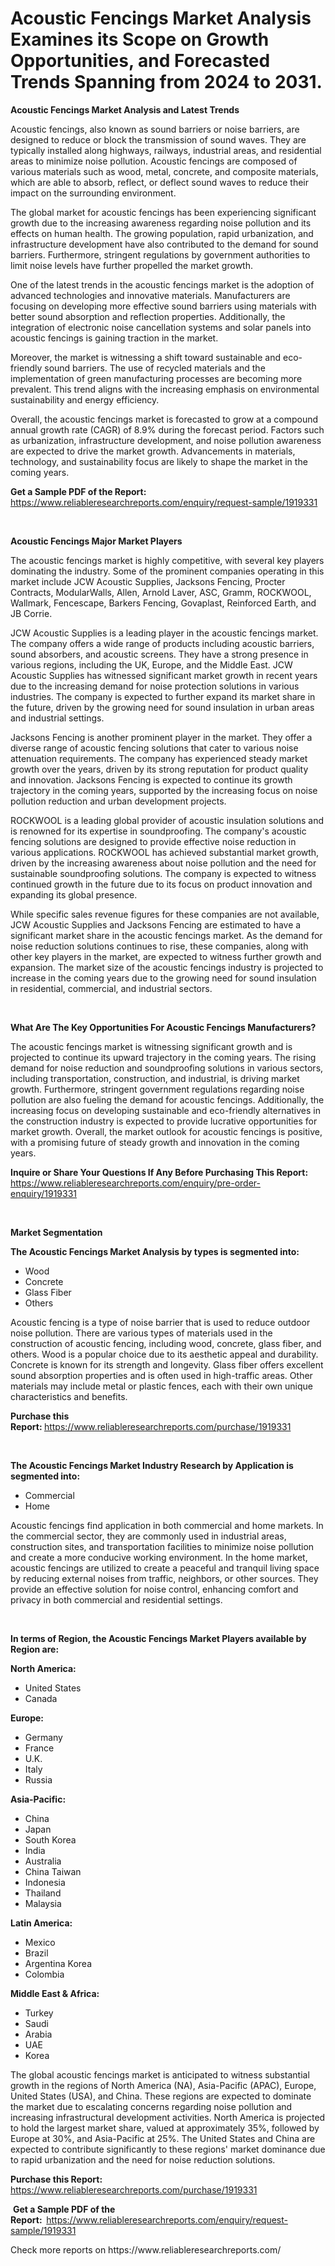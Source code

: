 <p><h1>Acoustic Fencings Market Analysis Examines its Scope on Growth Opportunities, and Forecasted Trends Spanning from 2024 to 2031.</h1></p><p><strong>Acoustic Fencings Market Analysis and Latest Trends</strong></p>
<p><p>Acoustic fencings, also known as sound barriers or noise barriers, are designed to reduce or block the transmission of sound waves. They are typically installed along highways, railways, industrial areas, and residential areas to minimize noise pollution. Acoustic fencings are composed of various materials such as wood, metal, concrete, and composite materials, which are able to absorb, reflect, or deflect sound waves to reduce their impact on the surrounding environment.</p><p>The global market for acoustic fencings has been experiencing significant growth due to the increasing awareness regarding noise pollution and its effects on human health. The growing population, rapid urbanization, and infrastructure development have also contributed to the demand for sound barriers. Furthermore, stringent regulations by government authorities to limit noise levels have further propelled the market growth.</p><p>One of the latest trends in the acoustic fencings market is the adoption of advanced technologies and innovative materials. Manufacturers are focusing on developing more effective sound barriers using materials with better sound absorption and reflection properties. Additionally, the integration of electronic noise cancellation systems and solar panels into acoustic fencings is gaining traction in the market.</p><p>Moreover, the market is witnessing a shift toward sustainable and eco-friendly sound barriers. The use of recycled materials and the implementation of green manufacturing processes are becoming more prevalent. This trend aligns with the increasing emphasis on environmental sustainability and energy efficiency.</p><p>Overall, the acoustic fencings market is forecasted to grow at a compound annual growth rate (CAGR) of 8.9% during the forecast period. Factors such as urbanization, infrastructure development, and noise pollution awareness are expected to drive the market growth. Advancements in materials, technology, and sustainability focus are likely to shape the market in the coming years.</p></p>
<p><strong>Get a Sample PDF of the Report:&nbsp;</strong> <a href="https://www.reliableresearchreports.com/enquiry/request-sample/1919331">https://www.reliableresearchreports.com/enquiry/request-sample/1919331</a></p>
<p>&nbsp;</p>
<p><strong>Acoustic Fencings Major Market Players</strong></p>
<p><p>The acoustic fencings market is highly competitive, with several key players dominating the industry. Some of the prominent companies operating in this market include JCW Acoustic Supplies, Jacksons Fencing, Procter Contracts, ModularWalls, Allen, Arnold Laver, ASC, Gramm, ROCKWOOL, Wallmark, Fencescape, Barkers Fencing, Govaplast, Reinforced Earth, and JB Corrie.</p><p>JCW Acoustic Supplies is a leading player in the acoustic fencings market. The company offers a wide range of products including acoustic barriers, sound absorbers, and acoustic screens. They have a strong presence in various regions, including the UK, Europe, and the Middle East. JCW Acoustic Supplies has witnessed significant market growth in recent years due to the increasing demand for noise protection solutions in various industries. The company is expected to further expand its market share in the future, driven by the growing need for sound insulation in urban areas and industrial settings.</p><p>Jacksons Fencing is another prominent player in the market. They offer a diverse range of acoustic fencing solutions that cater to various noise attenuation requirements. The company has experienced steady market growth over the years, driven by its strong reputation for product quality and innovation. Jacksons Fencing is expected to continue its growth trajectory in the coming years, supported by the increasing focus on noise pollution reduction and urban development projects.</p><p>ROCKWOOL is a leading global provider of acoustic insulation solutions and is renowned for its expertise in soundproofing. The company's acoustic fencing solutions are designed to provide effective noise reduction in various applications. ROCKWOOL has achieved substantial market growth, driven by the increasing awareness about noise pollution and the need for sustainable soundproofing solutions. The company is expected to witness continued growth in the future due to its focus on product innovation and expanding its global presence.</p><p>While specific sales revenue figures for these companies are not available, JCW Acoustic Supplies and Jacksons Fencing are estimated to have a significant market share in the acoustic fencings market. As the demand for noise reduction solutions continues to rise, these companies, along with other key players in the market, are expected to witness further growth and expansion. The market size of the acoustic fencings industry is projected to increase in the coming years due to the growing need for sound insulation in residential, commercial, and industrial sectors.</p></p>
<p>&nbsp;</p>
<p><strong>What Are The Key Opportunities For Acoustic Fencings Manufacturers?</strong></p>
<p><p>The acoustic fencings market is witnessing significant growth and is projected to continue its upward trajectory in the coming years. The rising demand for noise reduction and soundproofing solutions in various sectors, including transportation, construction, and industrial, is driving market growth. Furthermore, stringent government regulations regarding noise pollution are also fueling the demand for acoustic fencings. Additionally, the increasing focus on developing sustainable and eco-friendly alternatives in the construction industry is expected to provide lucrative opportunities for market growth. Overall, the market outlook for acoustic fencings is positive, with a promising future of steady growth and innovation in the coming years.</p></p>
<p><strong>Inquire or Share Your Questions If Any Before Purchasing This Report:</strong> <a href="https://www.reliableresearchreports.com/enquiry/pre-order-enquiry/1919331">https://www.reliableresearchreports.com/enquiry/pre-order-enquiry/1919331</a></p>
<p>&nbsp;</p>
<p><strong>Market Segmentation</strong></p>
<p><strong>The Acoustic Fencings Market Analysis by types is segmented into:</strong></p>
<p><ul><li>Wood</li><li>Concrete</li><li>Glass Fiber</li><li>Others</li></ul></p>
<p><p>Acoustic fencing is a type of noise barrier that is used to reduce outdoor noise pollution. There are various types of materials used in the construction of acoustic fencing, including wood, concrete, glass fiber, and others. Wood is a popular choice due to its aesthetic appeal and durability. Concrete is known for its strength and longevity. Glass fiber offers excellent sound absorption properties and is often used in high-traffic areas. Other materials may include metal or plastic fences, each with their own unique characteristics and benefits.</p></p>
<p><strong>Purchase this Report:&nbsp;</strong><a href="https://www.reliableresearchreports.com/purchase/1919331">https://www.reliableresearchreports.com/purchase/1919331</a></p>
<p>&nbsp;</p>
<p><strong>The Acoustic Fencings Market Industry Research by Application is segmented into:</strong></p>
<p><ul><li>Commercial</li><li>Home</li></ul></p>
<p><p>Acoustic fencings find application in both commercial and home markets. In the commercial sector, they are commonly used in industrial areas, construction sites, and transportation facilities to minimize noise pollution and create a more conducive working environment. In the home market, acoustic fencings are utilized to create a peaceful and tranquil living space by reducing external noises from traffic, neighbors, or other sources. They provide an effective solution for noise control, enhancing comfort and privacy in both commercial and residential settings.</p></p>
<p>&nbsp;</p>
<p><strong>In terms of Region, the Acoustic Fencings Market Players available by Region are:</strong></p>
<p>
    <p> <strong> North America: </strong>
        <ul>
            <li>United States</li>
            <li>Canada</li>
        </ul>
        </p> 
    <p> <strong> Europe: </strong>
        <ul>
            <li>Germany</li>
            <li>France</li>
            <li>U.K.</li>
            <li>Italy</li>
            <li>Russia</li>
        </ul>
        </p> 
    <p> <strong> Asia-Pacific: </strong>
        <ul>
            <li>China</li>
            <li>Japan</li>
            <li>South Korea</li>
            <li>India</li>
            <li>Australia</li>
            <li>China Taiwan</li>
            <li>Indonesia</li>
            <li>Thailand</li>
            <li>Malaysia</li>
        </ul>
        </p> 
    <p> <strong> Latin America: </strong>
        <ul>
            <li>Mexico</li>
            <li>Brazil</li>
            <li>Argentina Korea</li>
            <li>Colombia</li>
        </ul>
        </p> 
    <p> <strong> Middle East & Africa: </strong>
        <ul>
            <li>Turkey</li>
            <li>Saudi</li>
            <li>Arabia</li>
            <li>UAE</li>
            <li>Korea</li>
        </ul>
    </p>
    </p>
<p><p>The global acoustic fencings market is anticipated to witness substantial growth in the regions of North America (NA), Asia-Pacific (APAC), Europe, United States (USA), and China. These regions are expected to dominate the market due to escalating concerns regarding noise pollution and increasing infrastructural development activities. North America is projected to hold the largest market share, valued at approximately 35%, followed by Europe at 30%, and Asia-Pacific at 25%. The United States and China are expected to contribute significantly to these regions' market dominance due to rapid urbanization and the need for noise reduction solutions.</p></p>
<p><strong>Purchase this Report: </strong><a href="https://www.reliableresearchreports.com/purchase/1919331">https://www.reliableresearchreports.com/purchase/1919331</a></p>
<p>&nbsp;<strong>Get a Sample PDF of the Report:&nbsp;&nbsp;</strong><a href="https://www.reliableresearchreports.com/enquiry/request-sample/1919331">https://www.reliableresearchreports.com/enquiry/request-sample/1919331</a></p>
<p><strong></strong></p>
<p>Check more reports on https://www.reliableresearchreports.com/</p>